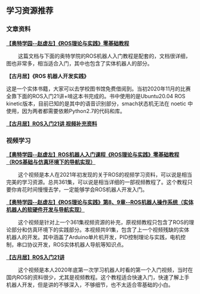 
## 学习资源推荐

### 文章资料

**[【奥特学园--赵虚左】《ROS理论与实践》零基础教程](http://www.autolabor.com.cn/book/ROSTutorials/)**

        这篇文档与下面的奥特学院的ROS机器人入门教程是配套的，文档很详细，图也非常多，相当适合入门，其中也包含了实体机器人的部分。

**【古月居】《ROS 机器人开发实践》**

这是一个实体书籍，大家可以去学校图书馆免费借阅到。当初2020年11月的比赛全靠下面的ROS入门21讲+啃这本书完成的。书中使用的是Ubuntu20.04 ROS kinetic版本，目前已知的是其中的语音识别部分，smach状态机无法在 noetic 中使用，因为两者都需要依赖Python2.7的代码和库。

**[【古月居】ROS入门21讲 视频补充资料](https://www.bilibili.com/read/cv12059277)**

### 视频学习

**[【奥特学园--赵虚左】ROS机器人入门课程《ROS理论与实践》零基础教程（ROS基础与仿真环境下的导航实现）](https://www.bilibili.com/video/BV1Ci4y1L7ZZ)**

        这个视频是本人在2021年初发现的关于ROS的视频学习资料，可以说是相当完美的学习资源。总共361集，可以说是相当详细的一部视频教程了。这个教程只要你肯花时间慢慢去学，一定能够学会ROS机器人开发入门。

**[【奥特学园--赵虚左】《ROS理论与实践》第8、9章--ROS机器人操作系统（实体机器人的软硬件开发与导航实现）](https://www.bilibili.com/video/BV1Ub4y1a7PH)**

        这个视频是针对上一个361集视频资源的补充，原视频教程只包含了ROS的理论部分和仿真环境下的实践部分。本视频共91集，包含了上一个视频残缺的实体机器人的开发。其中涵盖了Arduino单片机开发，PID控制理论与实践，电机控制，串口协议开发，ROS实体机器人导航等知识点。

**[【古月居】ROS入门21讲](https://www.bilibili.com/video/BV1zt411G7Vn)**

        这个视频是本人2020年底第一次学习机器人时看的第一个入门视频，当时在国内ROS的资料很少，尤其是视频教程。这个教程适合快速入门，快速了解上手机器人开发，但是讲的不够深入，不够细节，也不太适合零基础的小白。